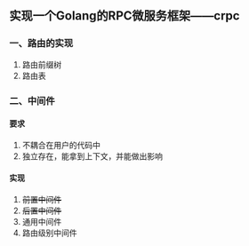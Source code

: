 ## 实现一个Golang的RPC微服务框架——crpc
### 一、路由的实现

1. 路由前缀树
2. 路由表

### 二、中间件

#### 要求

1. 不耦合在用户的代码中
2. 独立存在，能拿到上下文，并能做出影响

#### 实现

1. ~~前置中间件~~
2. ~~后置中间件~~
3. 通用中间件
4. 路由级别中间件